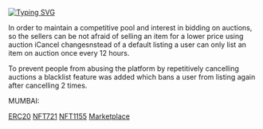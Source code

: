 [![Typing SVG](https://readme-typing-svg.herokuapp.com?font=Bungee+Inline&size=34&duration=7000&pause=1000&color=3F7400&center=true&width=970&lines=NFT+MARKETPLACE)](https://git.io/typing-svg)

In order to maintain a competitive pool and interest in bidding on auctions, so the sellers can be not afraid of selling an item for a lower price using auction iCancel changesnstead of a default listing a user can only list an item on auction once every 12 hours.

To prevent people from abusing the platform by repetitively cancelling auctions a blacklist feature was added which bans a user from listing again after cancelling 2 times.

MUMBAI:

[ERC20](https://mumbai.polygonscan.com/address/0xcEce18FBBDa539608F68a3716C1aDa2364E55174#code)
[NFT721](httpshttps://mumbai.polygonscan.com/address/0xA868B89e8685E34d1786B8c6112ac13e1a3B8a0A#code)
[NFT1155](https://mumbai.polygonscan.com/address/0x5C9548E630815B511c689749C042e2767aBB558B#code)
[Marketplace](https://mumbai.polygonscan.com/address/0x091952a1EB0f8E0344dbfD9D550c452B77C7b8f6#code)
